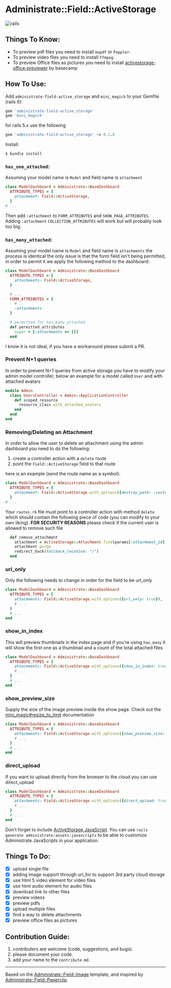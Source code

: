 # Administrate::Field::ActiveStorage
![rails](https://img.shields.io/badge/rails-%3E%3D5.2.0-red.svg)

## Things To Know:
- To preview pdf files you need to install `mupdf` or `Poppler`.
- To preview video files you need to install `ffmpeg`.
- To preview Office files as pictures you need to install [activestorage-office-previewer](https://github.com/basecamp/activestorage-office-previewer) by basecamp

## How To Use:
Add `administrate-field-active_storage` and `mini_magick` to your Gemfile (rails 6):

```ruby
gem 'administrate-field-active_storage'
gem 'mini_magick'
```

for rails 5.x use the following
```ruby
gem 'administrate-field-active_storage' -v 0.1.8
```

Install:

```
$ bundle install
```

### `has_one_attached`:
Assuming your model name is `Model` and field name is `attachment`
```ruby
class ModelDashboard < Administrate::BaseDashboard
  ATTRIBUTE_TYPES = {
    attachment: Field::ActiveStorage,
  }
# ...
```
Then add `:attachment` to `FORM_ATTRIBUTES` and `SHOW_PAGE_ATTRIBUTES`.
Adding `:attachment` `COLLECTION_ATTRIBUTES` will work but will probably look too big.

### `has_many_attached`:
Assuming your model name is `Model` and field name is `attachments` the process is identical the only issue is that the form field isn't being permitted, in order to permit it we apply the following method to the dashboard:

```ruby
class ModelDashboard < Administrate::BaseDashboard
  ATTRIBUTE_TYPES = {
    attachments: Field::ActiveStorage,
  }

  # ...
  FORM_ATTRIBUTES = {
    #...
    :attachments
  }

  # permitted for has_many_attached
  def permitted_attributes
    super + [:attachments => []]
  end
```
I know it is not ideal, if you have a workaround please submit a PR.

### Prevent N+1 queries
In order to prevent N+1 queries from active storage you have to modify your admin model controller, below an example for a model called `User` and with attached avatars
```ruby
module Admin
  class UsersController < Admin::ApplicationController
    def scoped_resource
      resource_class.with_attached_avatars
    end
  end
end

```

### Removing/Deleting an Attachment
In order to allow the user to delete an attachment using the admin dashboard you need to do the following:
1. create a controller action with a `delete` route
2. point the `Field::ActiveStorage` field to that route

here is an example (send the route name as a symbol):
```ruby
class ModelDashboard < Administrate::BaseDashboard
  ATTRIBUTE_TYPES = {
    attachment: Field::ActiveStorage.with_options({destroy_path: :custom_active_storage_destroy_path}),
  }
# ...
```
Your `routes.rb` file must point to a controller action with method `delete` which should contain the following piece of code (you can modify to your own liking).
**FOR SECURITY REASONS** please check if the current user is allowed to remove such file
```ruby
  def remove_attachment
    attachment = ActiveStorage::Attachment.find(params[:attachment_id])
    attachment.purge
    redirect_back(fallback_location: "/")
  end
```

### url_only
Only the following needs to change in order for the field to be url_only
```ruby
class ModelDashboard < Administrate::BaseDashboard
  ATTRIBUTE_TYPES = {
    attachments: Field::ActiveStorage.with_options({url_only: true}),
    # ...
  }
  # ...
end
```

### show_in_index
This will preview thumbnails in the index page and if you're using `has_many` it will show the first one as a thumbnail and a count of the total attached files
```ruby
class ModelDashboard < Administrate::BaseDashboard
  ATTRIBUTE_TYPES = {
    attachments: Field::ActiveStorage.with_options({show_in_index: true}),
    # ...
  }
  # ...
end
```

### show_preview_size
Supply the size of the image preview inside the show page.  Check out the [mini_magic#resize_to_limit](https://github.com/janko/image_processing/blob/master/doc/minimagick.md#methods) documentation
```ruby
class ModelDashboard < Administrate::BaseDashboard
  ATTRIBUTE_TYPES = {
    attachments: Field::ActiveStorage.with_options({show_preview_size:  [150, 200]}),
    # ...
  }
  # ...
end
```

### direct_upload
If you want to upload directly from the browser to the cloud you can use direct_upload
```ruby
class ModelDashboard < Administrate::BaseDashboard
  ATTRIBUTE_TYPES = {
    attachments: Field::ActiveStorage.with_options({direct_upload: true}),
    # ...
  }
  # ...
end
```

Don't forget to include [ActiveStorage JavaScript](https://edgeguides.rubyonrails.org/active_storage_overview.html#direct-uploads). You can use `rails generate administrate:assets:javascripts` to be able to customize Administrate JavaScripts in your application.

## Things To Do:
- [x] upload single file
- [x] adding image support through url_for to support 3rd party cloud storage
- [x] use html 5 video element for video files
- [x] use html audio element for audio files
- [x] download link to other files
- [x] preview videos
- [x] preview pdfs
- [x] upload multiple files
- [x] find a way to delete attachments
- [x] preview office files as pictures

## Contribution Guide:
1. contributers are welcome (code, suggestions, and bugs).
2. please document your code.
3. add your name to the `contribute.md`.

---
Based on the [Administrate::Field::Image](https://github.com/thoughtbot/administrate-field-image) template, and inspired by [Administrate::Field::Paperclip](https://github.com/picandocodigo/administrate-field-paperclip).

